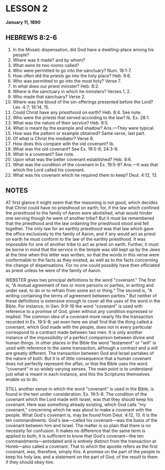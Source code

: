 # LESSON 2
**January 11, 1890**

## HEBREWS 8:2-6

1. In the Mosaic dispensation, did God have a dwelling-place among his people?
2. Where was it made? and by whom?
3. What were its two rooms called?
4. Who were permitted to go into the sanctuary? Num. 18:1-7.
5. How often did the priests go into the holy place? Heb. 9:6.
6. Who was permitted to go into the most holy? Verse 7.
7. In what does our priest minister? Heb. 8:2.
8. Where is the sanctuary in which he ministers? Verses 1, 2.
9. Who made that sanctuary? Verse 2.
10. Where was the blood of the sin-offerings presented before the Lord? Lev. 4:7; 16:14, 15.
11. Could Christ have any priesthood on earth? Heb. 8:4. See note.
12. Who were the priests that served according to the law? Ib. Ex. 28:1.
13. What was the nature of their service? Heb. 8:5.
14. What is meant by the example and shadow? Ans.—They were typical.
15. How was the pattern or example obtained? Same verse, last part.
16. Of what is Christ the mediator? Verse 6.
17. How does this compare with the old covenant? Ib.
18. What was the old covenant? See Ex. 19:5-8; 24:3-8.
19. What is a covenant? See note.
20. Upon what was the better covenant established? Heb. 8:6.
21. What was the condition of the covenant in Ex. 19:5-8? Ans.—It was that which the Lord called his covenant.
22. What was his covenant which he required them to keep? Deut. 4:12, 13.

## NOTES

AT first glance it might seem that the reasoning is not good, which decides that Christ could have no priesthood on earth; for, if the law which confined the priesthood to the family of Aaron were abolished, what would hinder one serving though he were of another tribe? But it must be remembered that the priesthood and the law ordaining the priesthood stood and fell together. The only law for an earthly priesthood was that law which gave the office exclusively to the family of Aaron, and if any would act as priest on earth he must conform to the law of the earthly priesthood. It was impossible for one of another tribe to act as priest on earth. Further, it must be borne in mind that the service in the temple was still kept up by the Jews at the time when this letter was written, so that the words in this verse were conformable to the facts as they existed, as well as to the facts concerning the change of dispensations. For no one could possibly have then officiated as priest unless he were of the family of Aaron.

WEBSTER gives two principal definitions to the word "covenant." The first is, "A mutual agreement of two or more persons or parties, in writing and under seal, to do or to refrain from some act or thing." The second is, "A writing containing the terms of agreement between parties." But neither of these definitions is extensive enough to cover all the uses of the word in the Bible. For instance, in Gen. 9:9-16 the word "covenant" is used with reference to a promise of God, given without any condition expressed or implied. The common idea of a covenant more nearly fits the transaction recorded in Ex. 19:5-8; yet even here we shall find that the thing called a covenant, which God made with the people, does not in every particular correspond to a contract made between two men. It is only another instance of the impossibility of a perfect comparison between divine and human things. In other places in the Bible the word "testament" or "will" is used with reference to the same transaction, although a contract and a will are greatly different. The transaction between God and Israel partakes of the nature of both. But it is of little consequence that a human covenant does not perfectly represent the affair, or that the Bible uses the word "covenant" in so widely varying senses. The main point is to understand just what is meant in each instance, and this the Scriptures themselves enable us to do.

STILL another sense in which the word "covenant" is used in the Bible, is found in the text under consideration. Ex. 19:5-8. The condition of the covenant which the Lord made with Israel, was that they should keep his covenant. Here was something already existing, which God calls "my covenant," concerning which he was about to make a covenant with the people. What God's covenant is, may be found from Deut. 4:12, 13. It is the ten commandments. God's law—called his covenant—was the basis of the covenant between him and Israel. The matter is so plain that there is no necessity for confusion. It makes no difference that the same term is applied to both; it is sufficient to know that God's covenant—the ten commandments—antedated and is entirely distinct from the transaction at Horeb—also called a covenant. That to which the apostle refers as the first covenant, was, therefore, simply this: A promise on the part of the people to keep his holy law, and a statement on the part of God, of the result to them if they should obey him.